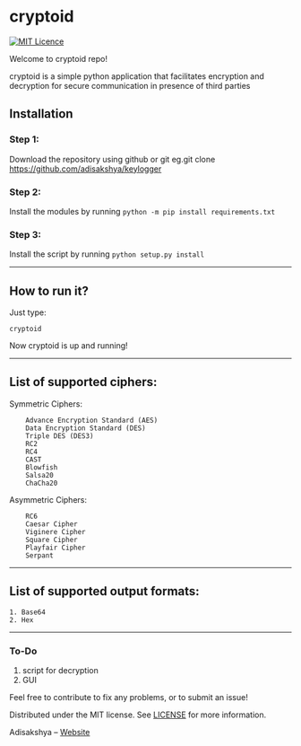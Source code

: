 # cryptoid
[![MIT Licence](https://badges.frapsoft.com/os/mit/mit.png?v=103)](https://opensource.org/licenses/mit-license.php)

Welcome to cryptoid repo!

cryptoid is a simple python application that facilitates encryption and decryption
for secure communication in presence of third parties

## Installation

### Step 1: 
Download the repository using github or git eg.git clone https://github.com/adisakshya/keylogger

### Step 2: 
Install the modules by running `python -m pip install requirements.txt`

### Step 3: 
Install the script by running `python setup.py install`

---
## How to run it?

Just type: 
```
cryptoid
```

Now cryptoid is up and running!

---
## List of supported ciphers:
                
   Symmetric Ciphers:
   
        Advance Encryption Standard (AES)
        Data Encryption Standard (DES)
        Triple DES (DES3)
        RC2
        RC4
        CAST
        Blowfish
        Salsa20
        ChaCha20
                
   Asymmetric Ciphers:
   
        RC6
        Caesar Cipher
        Viginere Cipher
        Square Cipher
        Playfair Cipher
        Serpant                    
---
## List of supported output formats:

    1. Base64
    2. Hex

---
### To-Do
  1. script for decryption
  2. GUI

Feel free to contribute to fix any problems, or to submit an issue!

Distributed under the MIT license. See [LICENSE](https://github.com/adisakshya/cryptoid/blob/master/LICENSE) for more information.

Adisakshya – [Website](https://adisakshya.github.io)
